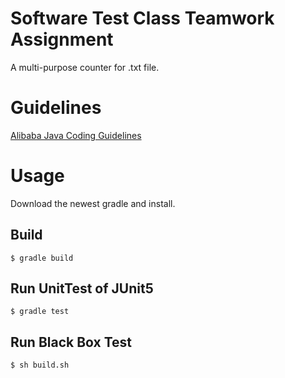 # Software Test Class Teamwork Assignment
A multi-purpose counter for .txt file.

# Guidelines
[Alibaba Java Coding Guidelines](https://github.com/alibaba/p3c/blob/master/%E9%98%BF%E9%87%8C%E5%B7%B4%E5%B7%B4Java%E5%BC%80%E5%8F%91%E6%89%8B%E5%86%8C%EF%BC%88%E7%BA%AA%E5%BF%B5%E7%89%88%EF%BC%89.pdf)

# Usage
Download the newest gradle and install.

## Build

```
$ gradle build
```

## Run UnitTest of JUnit5

```
$ gradle test
```

## Run Black Box Test

```
$ sh build.sh
```
 